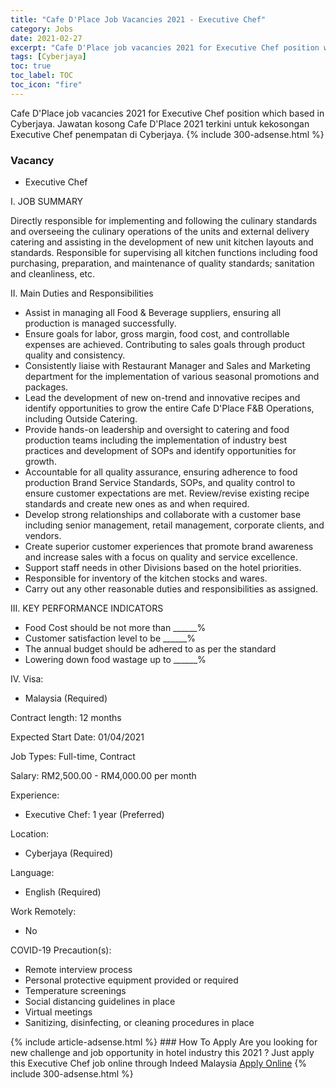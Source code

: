 ```yaml
---
title: "Cafe D'Place Job Vacancies 2021 - Executive Chef" 
category: Jobs 
date: 2021-02-27 
excerpt: "Cafe D'Place job vacancies 2021 for Executive Chef position which based in Cyberjaya. Jawatan kosong Cafe D'Place 2021 terkini untuk kekosongan Executive Chef penempatan di Cyberjaya" 
tags: [Cyberjaya] 
toc: true 
toc_label: TOC 
toc_icon: "fire" 
--- 
```


Cafe D'Place job vacancies 2021 for Executive Chef position which based in Cyberjaya. Jawatan kosong Cafe D'Place 2021 terkini untuk kekosongan Executive Chef penempatan di Cyberjaya. 
{% include 300-adsense.html %} 
### Vacancy 
- Executive Chef 
<div><p>I. JOB SUMMARY</p><p>Directly responsible for implementing and following the culinary standards and overseeing the culinary operations of the units and external delivery catering and assisting in the development of new unit kitchen layouts and standards. Responsible for supervising all kitchen functions including food purchasing, preparation, and maintenance of quality standards; sanitation and cleanliness, etc.</p><p>II. Main Duties and Responsibilities</p><ul><li>Assist in managing all Food &amp; Beverage suppliers, ensuring all production is managed successfully.</li><li>Ensure goals for labor, gross margin, food cost, and controllable expenses are achieved. Contributing to sales goals through product quality and consistency.</li><li>Consistently liaise with Restaurant Manager and Sales and Marketing department for the implementation of various seasonal promotions and packages.</li><li>Lead the development of new on-trend and innovative recipes and identify opportunities to grow the entire Cafe D'Place F&amp;B Operations, including Outside Catering.</li><li>Provide hands-on leadership and oversight to catering and food production teams including the implementation of industry best practices and development of SOPs and identify opportunities for growth.</li><li>Accountable for all quality assurance, ensuring adherence to food production Brand Service Standards, SOPs, and quality control to ensure customer expectations are met. Review/revise existing recipe standards and create new ones as and when required.</li><li>Develop strong relationships and collaborate with a customer base including senior management, retail management, corporate clients, and vendors.</li><li>Create superior customer experiences that promote brand awareness and increase sales with a focus on quality and service excellence.</li><li>Support staff needs in other Divisions based on the hotel priorities.</li><li>Responsible for inventory of the kitchen stocks and wares.</li><li>Carry out any other reasonable duties and responsibilities as assigned.</li></ul><p>III. KEY PERFORMANCE INDICATORS</p><ul><li>Food Cost should be not more than ______%</li><li>Customer satisfaction level to be ______%</li><li>The annual budget should be adhered to as per the standard</li><li>Lowering down food wastage up to ______%</li></ul><p>IV. Visa:</p><ul><li>Malaysia (Required)</li></ul><p>Contract length: 12 months</p><p>Expected Start Date: 01/04/2021</p><p>Job Types: Full-time, Contract</p><p>Salary: RM2,500.00 - RM4,000.00 per month</p><p>Experience:</p><ul><li>Executive Chef: 1 year (Preferred)</li></ul><p>Location:</p><ul><li>Cyberjaya (Required)</li></ul><p>Language:</p><ul><li>English (Required)</li></ul><p>Work Remotely:</p><ul><li>No</li></ul><p>COVID-19 Precaution(s):</p><ul><li>Remote interview process</li><li>Personal protective equipment provided or required</li><li>Temperature screenings</li><li>Social distancing guidelines in place</li><li>Virtual meetings</li><li>Sanitizing, disinfecting, or cleaning procedures in place</li></ul></div> 
{% include article-adsense.html %} 
### How To Apply 
Are you looking for new challenge and job opportunity in hotel industry this 2021 ?
Just apply this Executive Chef job online through Indeed Malaysia 
<a href="https://malaysia.indeed.com/viewjob?jk=26581643e89b71e8" class="btn btn--info" target="_blank" rel="nofollow noopenner">Apply Online</a> 
{% include 300-adsense.html %} 